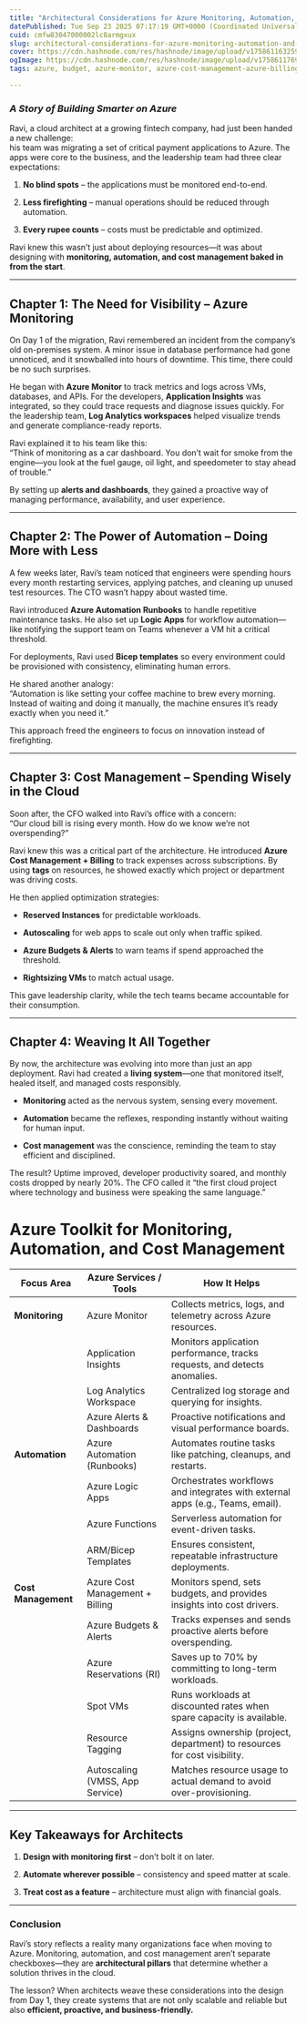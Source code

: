 ```yaml
---
title: "Architectural Considerations for Azure Monitoring, Automation, and Cost Management"
datePublished: Tue Sep 23 2025 07:17:19 GMT+0000 (Coordinated Universal Time)
cuid: cmfw83047000002lc8armgxux
slug: architectural-considerations-for-azure-monitoring-automation-and-cost-management
cover: https://cdn.hashnode.com/res/hashnode/image/upload/v1758611632598/ae693f4c-5798-4371-b8cd-99b08b946528.png
ogImage: https://cdn.hashnode.com/res/hashnode/image/upload/v1758611769545/3af2db72-7633-47cc-8bdd-e95ab03a5bb5.png
tags: azure, budget, azure-monitor, azure-cost-management-azure-billing-azure-cost-management-and-optimization, azure-monitoring

---
```


### *A Story of Building Smarter on Azure*

Ravi, a cloud architect at a growing fintech company, had just been handed a new challenge:  
his team was migrating a set of critical payment applications to Azure. The apps were core to the business, and the leadership team had three clear expectations:

1. **No blind spots** – the applications must be monitored end-to-end.
    
2. **Less firefighting** – manual operations should be reduced through automation.
    
3. **Every rupee counts** – costs must be predictable and optimized.
    

Ravi knew this wasn’t just about deploying resources—it was about designing with **monitoring, automation, and cost management baked in from the start**.

---

## **Chapter 1: The Need for Visibility – Azure Monitoring**

On Day 1 of the migration, Ravi remembered an incident from the company’s old on-premises system. A minor issue in database performance had gone unnoticed, and it snowballed into hours of downtime. This time, there could be no such surprises.

He began with **Azure Monitor** to track metrics and logs across VMs, databases, and APIs. For the developers, **Application Insights** was integrated, so they could trace requests and diagnose issues quickly. For the leadership team, **Log Analytics workspaces** helped visualize trends and generate compliance-ready reports.

Ravi explained it to his team like this:  
“Think of monitoring as a car dashboard. You don’t wait for smoke from the engine—you look at the fuel gauge, oil light, and speedometer to stay ahead of trouble.”

By setting up **alerts and dashboards**, they gained a proactive way of managing performance, availability, and user experience.

---

## **Chapter 2: The Power of Automation – Doing More with Less**

A few weeks later, Ravi’s team noticed that engineers were spending hours every month restarting services, applying patches, and cleaning up unused test resources. The CTO wasn’t happy about wasted time.

Ravi introduced **Azure Automation Runbooks** to handle repetitive maintenance tasks. He also set up **Logic Apps** for workflow automation—like notifying the support team on Teams whenever a VM hit a critical threshold.

For deployments, Ravi used **Bicep templates** so every environment could be provisioned with consistency, eliminating human errors.

He shared another analogy:  
“Automation is like setting your coffee machine to brew every morning. Instead of waiting and doing it manually, the machine ensures it’s ready exactly when you need it.”

This approach freed the engineers to focus on innovation instead of firefighting.

---

## **Chapter 3: Cost Management – Spending Wisely in the Cloud**

Soon after, the CFO walked into Ravi’s office with a concern:  
“Our cloud bill is rising every month. How do we know we’re not overspending?”

Ravi knew this was a critical part of the architecture. He introduced **Azure Cost Management + Billing** to track expenses across subscriptions. By using **tags** on resources, he showed exactly which project or department was driving costs.

He then applied optimization strategies:

* **Reserved Instances** for predictable workloads.
    
* **Autoscaling** for web apps to scale out only when traffic spiked.
    
* **Azure Budgets & Alerts** to warn teams if spend approached the threshold.
    
* **Rightsizing VMs** to match actual usage.
    

This gave leadership clarity, while the tech teams became accountable for their consumption.

---

## **Chapter 4: Weaving It All Together**

By now, the architecture was evolving into more than just an app deployment. Ravi had created a **living system**—one that monitored itself, healed itself, and managed costs responsibly.

* **Monitoring** acted as the nervous system, sensing every movement.
    
* **Automation** became the reflexes, responding instantly without waiting for human input.
    
* **Cost management** was the conscience, reminding the team to stay efficient and disciplined.
    

The result? Uptime improved, developer productivity soared, and monthly costs dropped by nearly 20%. The CFO called it “the first cloud project where technology and business were speaking the same language.”

# **Azure Toolkit for Monitoring, Automation, and Cost Management**

| **Focus Area** | **Azure Services / Tools** | **How It Helps** |
| --- | --- | --- |
| **Monitoring** | Azure Monitor | Collects metrics, logs, and telemetry across Azure resources. |
|  | Application Insights | Monitors application performance, tracks requests, and detects anomalies. |
|  | Log Analytics Workspace | Centralized log storage and querying for insights. |
|  | Azure Alerts & Dashboards | Proactive notifications and visual performance boards. |
| **Automation** | Azure Automation (Runbooks) | Automates routine tasks like patching, cleanups, and restarts. |
|  | Azure Logic Apps | Orchestrates workflows and integrates with external apps (e.g., Teams, email). |
|  | Azure Functions | Serverless automation for event-driven tasks. |
|  | ARM/Bicep Templates | Ensures consistent, repeatable infrastructure deployments. |
| **Cost Management** | Azure Cost Management + Billing | Monitors spend, sets budgets, and provides insights into cost drivers. |
|  | Azure Budgets & Alerts | Tracks expenses and sends proactive alerts before overspending. |
|  | Azure Reservations (RI) | Saves up to 70% by committing to long-term workloads. |
|  | Spot VMs | Runs workloads at discounted rates when spare capacity is available. |
|  | Resource Tagging | Assigns ownership (project, department) to resources for cost visibility. |
|  | Autoscaling (VMSS, App Service) | Matches resource usage to actual demand to avoid over-provisioning. |

---

## **Key Takeaways for Architects**

1. **Design with monitoring first** – don’t bolt it on later.
    
2. **Automate wherever possible** – consistency and speed matter at scale.
    
3. **Treat cost as a feature** – architecture must align with financial goals.
    

---

### **Conclusion**

Ravi’s story reflects a reality many organizations face when moving to Azure. Monitoring, automation, and cost management aren’t separate checkboxes—they are **architectural pillars** that determine whether a solution thrives in the cloud.

The lesson? When architects weave these considerations into the design from Day 1, they create systems that are not only scalable and reliable but also **efficient, proactive, and business-friendly.**